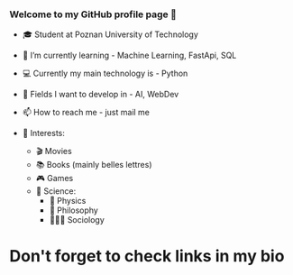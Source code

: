 ### Welcome to my GitHub profile page 👋

- 🎓 Student at Poznan University of Technology

- 🌱 I’m currently learning - Machine Learning, FastApi, SQL
- 💻 Currently my main technology is - Python
- 🤔 Fields I want to develop in - AI, WebDev
- 📫 How to reach me - just mail me
- 🧠 Interests:
  - 🎬 Movies
  - 📚 Books (mainly belles lettres)
  - 🎮 Games
  - 🧪 Science:
    - 🌌 Physics
    - 🧠 Philosophy
    - 🧑‍🤝‍🧑 Sociology

# Don't forget to check links in my bio
